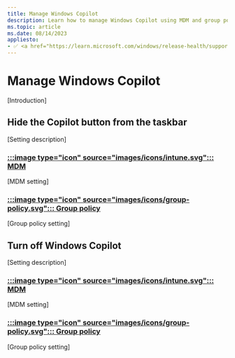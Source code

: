 ```yaml
---
title: Manage Windows Copilot
description: Learn how to manage Windows Copilot using MDM and group policy.
ms.topic: article
ms.date: 08/14/2023
appliesto:
- ✅ <a href="https://learn.microsoft.com/windows/release-health/supported-versions-windows-client" target="_blank">Windows 11</a>
---
```


# Manage Windows Copilot

[Introduction]

## Hide the Copilot button from the taskbar

[Setting description]

### [:::image type="icon" source="images/icons/intune.svg"::: **MDM**](#tab/mdm)

[MDM setting]

### [:::image type="icon" source="images/icons/group-policy.svg"::: **Group policy**](#tab/group-policy)

[Group policy setting]

## Turn off Windows Copilot

[Setting description]

### [:::image type="icon" source="images/icons/intune.svg"::: **MDM**](#tab/mdm)

[MDM setting]

### [:::image type="icon" source="images/icons/group-policy.svg"::: **Group policy**](#tab/group-policy)

[Group policy setting]
